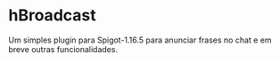 # hBroadcast
Um simples plugin para Spigot-1.16.5 para anunciar frases no chat e em breve outras funcionalidades.
